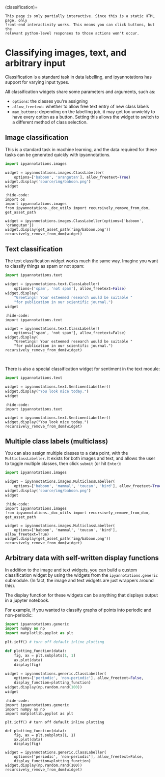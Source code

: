 (classification)=

```{hint}
This page is only partially interactive. Since this is a static HTML page, only
front-end interactivity works. This means you can click buttons, but the
relevant python-level responses to those actions won't occur.
```

# Classifying images, text, and arbitrary input

Classification is a standard task in data labelling, and ipyannotations has
support for varying input types.

All classification widgets share some parameters and arguments, such as:

- `options`: the classes you're assigning
- `allow_freetext`: whether to allow free text entry of new class labels
- `max_buttons`: depending on the labelling job, it may get too unwieldy to
  have every option as a button. Setting this allows the widget to switch to a
  different method of class selection.


## Image classification

This is a standard task in machine learning, and the data required for these
tasks can be generated quickly with ipyannotations.

```python
import ipyannotations.images

widget = ipyannotations.images.ClassLabeller(
    options=['baboon', 'orangutan'], allow_freetext=True)
widget.display('source/img/baboon.png')
widget
```

```{jupyter-execute}
:hide-code:
import os
import ipyannotations.images
from ipyannotations._doc_utils import recursively_remove_from_dom, get_asset_path

widget = ipyannotations.images.ClassLabeller(options=['baboon', 'orangutan'])
widget.display(get_asset_path('img/baboon.png'))
recursively_remove_from_dom(widget)
```


## Text classification

The text classification widget works much the same way. Imagine you want to
classify things as spam or not spam:

```python
import ipyannotations.text

widget = ipyannotations.text.ClassLabeller(
    options=['spam', 'not spam'], allow_freetext=False)
widget.display(
    "Greetings! Your esteemed research would be suitable "
    "for publication in our scientific journal.")
widget
```

```{jupyter-execute}
:hide-code:
import ipyannotations.text

widget = ipyannotations.text.ClassLabeller(
    options=['spam', 'not spam'], allow_freetext=False)
widget.display(
    "Greetings! Your esteemed research would be suitable "
    "for publication in our scientific journal.")
recursively_remove_from_dom(widget)
```

<br/>

There is also a special classification widget for sentiment in the text module:

```python
import ipyannotations.text

widget = ipyannotations.text.SentimentLabeller()
widget.display("You look nice today.")
widget
```

```{jupyter-execute}
:hide-code:
import ipyannotations.text

widget = ipyannotations.text.SentimentLabeller()
widget.display("You look nice today.")
recursively_remove_from_dom(widget)
```


## Multiple class labels (multiclass)

You can also assign multiple classes to a data point, with the
`MulticlassLabeller`. It exists for both images and text, and allows the user
to toggle multiple classes, then click `submit` (or hit `Enter`):

```python
import ipyannotations.images

widget = ipyannotations.images.MulticlassLabeller(
    options=['baboon', 'mammal', 'toucan', 'bird'], allow_freetext=True)
widget.display('source/img/baboon.png')
widget
```

```{jupyter-execute}
:hide-code:
import ipyannotations.images
from ipyannotations._doc_utils import recursively_remove_from_dom, get_asset_path

widget = ipyannotations.images.MulticlassLabeller(
    options=['baboon', 'mammal', 'toucan', 'bird'], allow_freetext=True)
widget.display(get_asset_path('img/baboon.png'))
recursively_remove_from_dom(widget)
```

## Arbitrary data with self-written display functions

In addition to the image and text widgets, you can build a custom
classification widget by using the widgets from the `ipyannotations.generic`
submodule. (In fact, the image and text widgets are just wrappers around this).

The display function for these widgets can be anything that displays output in
a jupyter notebook.

For example, if you wanted to classify graphs of points into periodic and
non-periodic:

```python
import ipyannotations.generic
import numpy as np
import matplotlib.pyplot as plt

plt.ioff() # turn off default inline plotting

def plotting_function(data):
    fig, ax = plt.subplots(1, 1)
    ax.plot(data)
    display(fig)

widget = ipyannotations.generic.ClassLabeller(
    options=['periodic', 'non-periodic'], allow_freetext=False,
    display_function=plotting_function)
widget.display(np.random.rand(100))
widget
```

```{jupyter-execute}
:hide-code:
import ipyannotations.generic
import numpy as np
import matplotlib.pyplot as plt

plt.ioff() # turn off default inline plotting

def plotting_function(data):
    fig, ax = plt.subplots(1, 1)
    ax.plot(data)
    display(fig)

widget = ipyannotations.generic.ClassLabeller(
    options=['periodic', 'non-periodic'], allow_freetext=False,
    display_function=plotting_function)
widget.display(np.random.rand(100))
recursively_remove_from_dom(widget)
```
